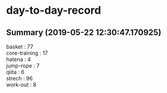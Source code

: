 # day-to-day-record  
## Summary  (2019-05-22 12:30:47.170925)  
basket : 77  
core-training : 17  
hatena : 4  
jump-rope : 7  
qiita : 6  
strech : 96  
work-out : 8  
